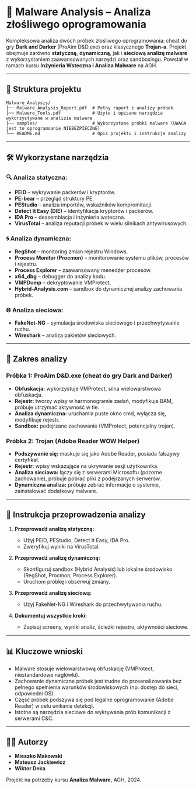 # 🦠 Malware Analysis – Analiza złośliwego oprogramowania

Kompleksowa analiza dwóch próbek złośliwego oprogramowania: cheat do gry **Dark and Darker** (ProAim D&D.exe) oraz klasycznego **Trojan-a**. Projekt obejmuje zarówno **statyczną**, **dynamiczną**, jak i **sieciową analizę malware** z wykorzystaniem zaawansowanych narzędzi oraz sandboxingu. Powstał w ramach kursu **Inżynieria Wsteczna i Analiza Malware** na AGH.

---

## 📂 Struktura projektu

```
Malware_Analysis/
├── Malware_Analysis_Report.pdf  # Pełny raport z analizy próbek
├── Malwere_Tools.pdf            # Użyte i opisane narzędzia wykorzystywane w analizie malware
├── samples/                     # Wykorzystane próbki malware (UWAGA jest to oprogramoanie NIEBEZPIECZNE)
└── README.md                    # Opis projektu i instrukcja analizy
```

---

## 🛠️ Wykorzystane narzędzia

### 🔍 Analiza statyczna:
- **PEiD** – wykrywanie packerów i kryptorów.
- **PE-bear** – przegląd struktury PE.
- **PEStudio** – analiza importów, wskaźników kompromitacji.
- **Detect It Easy (DIE)** – identyfikacja kryptorów i packerów.
- **IDA Pro** – deasemblacja i inżynieria wsteczna.
- **VirusTotal** – analiza reputacji próbek w wielu silnikach antywirusowych.

### 🌀 Analiza dynamiczna:
- **RegShot** – monitoring zmian rejestru Windows.
- **Process Monitor (Procmon)** – monitorowanie systemu plików, procesów i rejestru.
- **Process Explorer** – zaawansowany menedżer procesów.
- **x64_dbg** – debugger do analizy kodu.
- **VMPDump** – dekryptowanie VMProtect.
- **Hybrid-Analysis.com** – sandbox do dynamicznej analizy zachowania próbek.

### 🌐 Analiza sieciowa:
- **FakeNet-NG** – symulacja środowiska sieciowego i przechwytywanie ruchu.
- **Wireshark** – analiza pakietów sieciowych.

---

## 🔬 Zakres analizy

### Próbka 1: **ProAim D&D.exe (cheat do gry Dark and Darker)**
- **Obfuskacja:** wykorzystuje VMProtect, silna wielowarstwowa obfuskacja.
- **Rejestr:** tworzy wpisy w harmonogramie zadań, modyfikuje BAM, próbuje utrzymać aktywność w tle.
- **Analiza dynamiczna:** uruchamia puste okno cmd, wyłącza się, modyfikuje rejestr.
- **Sandbox:** podejrzane zachowanie (VMProtect, potencjalny trojan).

### Próbka 2: **Trojan (Adobe Reader WOW Helper)**
- **Podszywanie się:** maskuje się jako Adobe Reader, posiada fałszywy certyfikat.
- **Rejestr:** wpisy wskazujące na ukrywanie sesji użytkownika.
- **Analiza sieciowa:** łączy się z serwerami Microsoftu (pozorne zachowanie), próbuje pobrać pliki z podejrzanych serwerów.
- **Dynamiczna analiza:** próbuje zebrać informacje o systemie, zainstalować dodatkowy malware.

---

## 🚀 Instrukcja przeprowadzenia analizy

1. **Przeprowadź analizę statyczną:**
   - Użyj PEiD, PEStudio, Detect It Easy, IDA Pro.
   - Zweryfikuj wyniki na VirusTotal.

2. **Przeprowadź analizę dynamiczną:**
   - Skonfiguruj sandbox (Hybrid Analysis) lub lokalne środowisko (RegShot, Procmon, Process Explorer).
   - Uruchom próbkę i obserwuj zmiany.

3. **Przeprowadź analizę sieciową:**
   - Użyj FakeNet-NG i Wireshark do przechwytywania ruchu.

4. **Dokumentuj wszystkie kroki:**
   - Zapisuj screeny, wyniki analiz, ścieżki rejestru, aktywności sieciowe.

---

## 📊 Kluczowe wnioski

- Malware stosuje wielowarstwową obfuskację (VMProtect, niestandardowe nagłówki).
- Zachowanie dynamiczne próbek jest trudne do przeanalizowania bez pełnego spełnienia warunków środowiskowych (np. dostęp do sieci, odpowiedni OS).
- Część próbek podszywa się pod legalne oprogramowanie (Adobe Reader) w celu unikania detekcji.
- Istotne są narzędzia sieciowe do wykrywania prób komunikacji z serwerami C&C.

---

## 👨‍💻 Autorzy

- **Mieszko Makowski**
- **Mateusz Jackiewicz**
- **Wiktor Deka**

Projekt na potrzeby kursu **Analiza Malware**, AGH, 2024.

